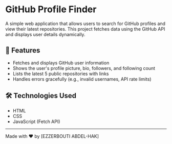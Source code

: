 # GitHub Profile Finder

A simple web application that allows users to search for GitHub profiles and view their latest repositories. This project fetches data using the GitHub API and displays user details dynamically.

## 🚀 Features
- Fetches and displays GitHub user information
- Shows the user's profile picture, bio, followers, and following count
- Lists the latest 5 public repositories with links
- Handles errors gracefully (e.g., invalid usernames, API rate limits)

## 🛠️ Technologies Used
- HTML
- CSS
- JavaScript (Fetch API)

---
Made with ❤️ by [EZZERBOUTI ABDEL-HAK]

